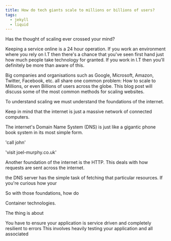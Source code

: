 ```yaml
---
title: How do tech giants scale to millions or billions of users?
tags:
  - jekyll
  - liquid
---
```


Has the thought of scaling ever crossed your mind?

Keeping a service online is a 24 hour operation. If you work an environment where you rely on I.T then there's a chance that 
you've seen first hand just how much people take technology for granted. If you work in I.T then you'll definitely be more than aware of this.

Big companies and organisations such as Google, Microsoft, Amazon, Twitter, Facebook, etc.
all share one common problem: How to scale to Millions, or even Billions of users across the globe. This blog post will discuss some of the most common methods for scaling websites.

<!--more-->

To understand scaling we must understand the foundations of the internet.

Keep in mind that the internet is just a massive network of connected computers.

The internet's Domain Name System (DNS) is just like a gigantic phone book system in its most simple form.

'call john'

'visit joel-murphy.co.uk'

Another foundation of the internet is the HTTP. This deals with how requests are sent across the internet.

the DNS server has the simple task of fetching that particular resources. If you're curious how your 

So with those foundations, how do 

Container technologies.

The thing is about 

You have to ensure your application is service driven and completely resilient to errors
This involves heavily testing your application and all associated 
